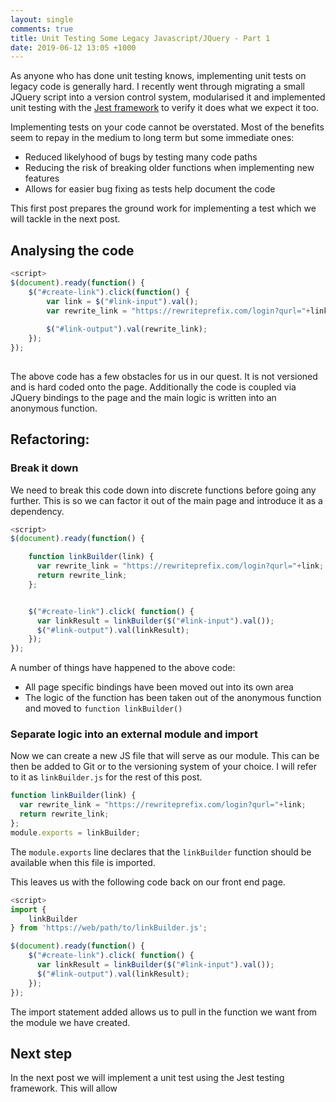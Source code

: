 ```yaml
---
layout: single
comments: true
title: Unit Testing Some Legacy Javascript/JQuery - Part 1
date: 2019-06-12 13:05 +1000
---
```

As anyone who has done unit testing knows, implementing unit tests on legacy code is generally hard. I recently went through migrating a small JQuery script into a version control system, modularised it and implemented unit testing with the [Jest framework](https://jestjs.io) to verify it does what we expect it too. 

Implementing tests on your code cannot be overstated. Most of the benefits seem to repay in the medium to long term but some immediate ones:
 - Reduced likelyhood of bugs by testing many code paths
 - Reducing the risk of breaking older functions when implementing new features
 - Allows for easier bug fixing as tests help document the code

This first post prepares the ground work for implementing a test which we will tackle in the next post.

## Analysing the code

```javascript
<script>
$(document).ready(function() {
    $("#create-link").click(function() {
        var link = $("#link-input").val();
        var rewrite_link = "https://rewriteprefix.com/login?qurl="+link;
        
        $("#link-output").val(rewrite_link);
    });
});
        
```

The above code has a few obstacles for us in our quest. It is not versioned and is hard coded onto the page. Additionally the code is coupled via JQuery bindings to the page and the main logic is written into an anonymous function. 

## Refactoring:

### Break it down
We need to break this code down into discrete functions before going any further. This is so we can factor it out of the main page and introduce it as a dependency.

```javascript
<script>
$(document).ready(function() {

    function linkBuilder(link) {
      var rewrite_link = "https://rewriteprefix.com/login?qurl="+link;
      return rewrite_link;
    };


    $("#create-link").click( function() {
      var linkResult = linkBuilder($("#link-input").val());
      $("#link-output").val(linkResult);
    });
}); 
```

A number of things have happened to the above code:
 - All page specific bindings have been moved out into its own area
 - The logic of the function has been taken out of the anonymous function and moved to `function linkBuilder()`

### Separate logic into an external module and import

Now we can create a new JS file that will serve as our module. This can be then be added to Git or to the versioning system of your choice. I will refer to it as `linkBuilder.js` for the rest of this post.


```javascript
function linkBuilder(link) {
  var rewrite_link = "https://rewriteprefix.com/login?qurl="+link;
  return rewrite_link;
};
module.exports = linkBuilder;
```

The `module.exports` line declares that the `linkBuilder` function should be available when this file is imported.

This leaves us with the following code back on our front end page.

```javascript
<script>
import {
    linkBuilder
} from 'https://web/path/to/linkBuilder.js';

$(document).ready(function() {
    $("#create-link").click( function() {
      var linkResult = linkBuilder($("#link-input").val());
      $("#link-output").val(linkResult);
    });
}); 
```

The import statement added allows us to pull in the function we want from the module we have created.

## Next step

In the next post we will implement a unit test using the Jest testing framework. This will allow

